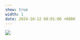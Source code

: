 ```yaml
---
show: true
width: 1
date: 2024-10-12 00:01:00 +0800
---
```

<div>
<img src="{{ 'assets/images/badges/IMG_9979.png' | relative_url }}" class="img-fluid rounded" >
</div>
